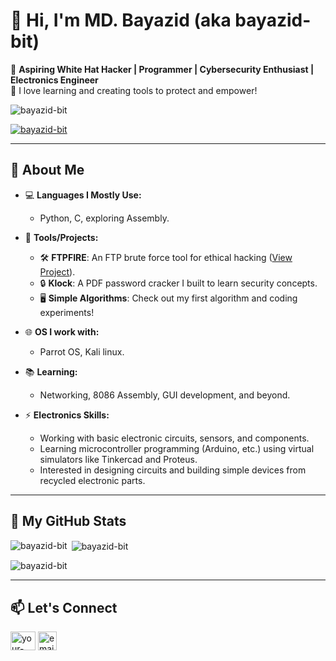 # 👋 Hi, I'm MD. Bayazid (aka **bayazid-bit**)  

🎯 **Aspiring White Hat Hacker | Programmer | Cybersecurity Enthusiast | Electronics Engineer**  
🌱 I love learning and creating tools to protect and empower!  

<p align="left"> <img src="https://komarev.com/ghpvc/?username=bayazid-bit&label=Profile%20views&color=0e75b6&style=flat" alt="bayazid-bit" /> </p>

<p align="left"> <a href="https://github.com/ryo-ma/github-profile-trophy"><img src="https://github-profile-trophy.vercel.app/?username=bayazid-bit" alt="bayazid-bit" /></a> </p>

---

## 🚀 About Me  
- 💻 **Languages I Mostly Use:**  
  - Python, C, exploring Assembly.  
- 🔧 **Tools/Projects:**  
  - 🛠 **FTPFIRE**: An FTP brute force tool for ethical hacking ([View Project](https://github.com/bayazid-bit/FTPFIRE)).  
  - 🔒 **Klock**: A PDF password cracker I built to learn security concepts.  
  - 🖥 **Simple Algorithms**: Check out my first algorithm and coding experiments!  

- 🌐 **OS I work with:**  
  - Parrot OS, Kali linux.  
- 📚 **Learning:**  
  - Networking, 8086 Assembly, GUI development, and beyond.  
- ⚡ **Electronics Skills:**  
  - Working with basic electronic circuits, sensors, and components.  
  - Learning microcontroller programming (Arduino, etc.) using virtual simulators like Tinkercad and Proteus.  
  - Interested in designing circuits and building simple devices from recycled electronic parts.

---

## 📂 My GitHub Stats  
<p><img align="left" src="https://github-readme-stats.vercel.app/api/top-langs?username=bayazid-bit&show_icons=true&locale=en&layout=compact&theme=radical" alt="bayazid-bit" /></p>

<p>&nbsp;<img align="center" src="https://github-readme-stats.vercel.app/api?username=bayazid-bit&show_icons=true&locale=en&theme=radical" alt="bayazid-bit" /></p>

<p><img align="center" src="https://github-readme-streak-stats.herokuapp.com/?user=bayazid-bit&theme=radical" alt="bayazid-bit" /></p>

---

## 📫 Let's Connect  
<p align="left">
<a href="https://linkedin.com/in/your-linkedin" target="blank"><img align="center" src="https://raw.githubusercontent.com/rahuldkjain/github-profile-readme-generator/master/src/images/icons/Social/linked-in-alt.svg" alt="your-linkedin" height="30" width="40" /></a>
<a href="mailto:bayazid.mtu@gmail.com" target="blank"><img align="center" src="https://cdn-icons-png.flaticon.com/512/281/281769.png" alt="email" height="30" width="30" /></a>
</p>
